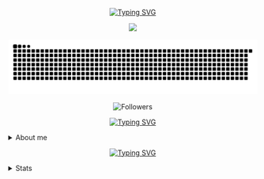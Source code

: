 <p align = "center">
	<a href="https://git.io/typing-svg"><img src="https://readme-typing-svg.demolab.com?font=Fira+Code&pause=1000&color=29F71F&background=000000&center=true&vCenter=true&width=435&lines=RdotA" alt="Typing SVG" /></a>
</p>

<p align = "center">
	<a href="https://u8views.com/github/IRdotAI"><img src="https://u8views.com/api/v1/github/profiles/71939466/views/day-week-month-total-count.svg"></a>
</p>

<p align = "center">
	<img src = "https://github.com/7oSkaaa/7oSkaaa/blob/output/github-contribution-grid-snake.svg?" alt = "Snake Game"/>
</p>

<p align = "center">
	<img src = "https://profile-counter.glitch.me/IRdotAI/count.svg" alt = "Followers"/>
</p>

<p align = "center">
	<a href="https://git.io/typing-svg"><img src="https://readme-typing-svg.demolab.com?font=Fira+Code&pause=1000&color=29F71F&background=000000&center=true&vCenter=true&width=435&lines=About+Me" alt="Typing SVG" /></a>
 </p>
<details>
  <summary>About me</summary>
  <p>

```python
   class RdotA():
    
  def __init__(self):
    self.name = "UNKOWN";
    self.username = "RdotA";
    self.location = "Earth";
    self.guns.lol = "https://guns.lol/rdota";
    self.web = "https://taxhax.webflow.io/";
  
  def __str__(self):
    return self.name

if __name__ == '__main__':
    me = RdotA()
```
  </p>
</details>

<p align = "center">
	<a href="https://git.io/typing-svg"><img src="https://readme-typing-svg.demolab.com?font=Fira+Code&pause=1000&color=29F71F&background=000000&center=true&vCenter=true&width=435&lines=My+Stats" alt="Typing SVG" /></a>

</p>

</p>
<details>
  <summary>Stats</summary>
  <p>

<p align = "center">
	<img src = "https://github-readme-stats.vercel.app/api?username=IRdotAI&include_all_commits=true&count_private=true&show_icons=true&line_height=20&title_color=7A7ADB&icon_color=2234AE&text_color=D3D3D3&bg_color=0,000000,130F40" alt = "Stats"/> 	<img src = "https://github-readme-stats.vercel.app/api/top-langs?username=IRdotAI&show_icons=true&line_height=20&title_color=7A7ADB&icon_color=2234AE&text_color=D3D3D3&bg_color=0,000000,130F40" alt = "Most Used Languages"/>
</p>
  </p>
</details>
